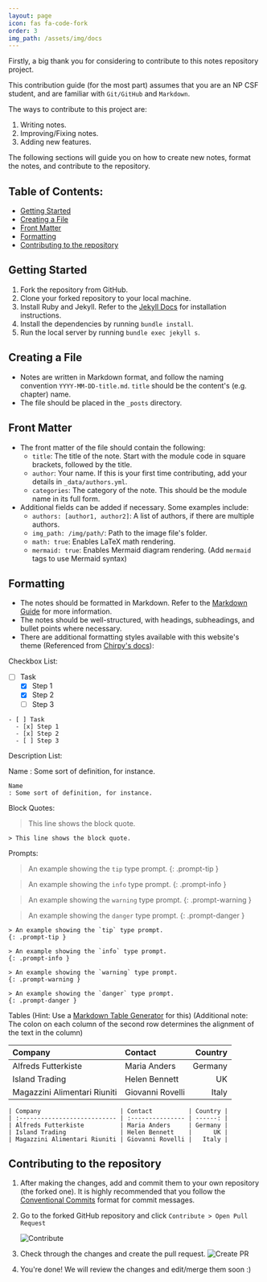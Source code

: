 ```yaml
---
layout: page
icon: fas fa-code-fork
order: 3
img_path: /assets/img/docs
---
```


Firstly, a big thank you for considering to contribute to this notes repository project.

This contribution guide (for the most part) assumes that you are an NP CSF student, and are familiar with `Git/GitHub`
and `Markdown`.

The ways to contribute to this project are:

1. Writing notes.
2. Improving/Fixing notes.
3. Adding new features.

The following sections will guide you on how to create new notes, format the notes, and contribute to the repository.

## Table of Contents:
- [Getting Started](#getting-started)
- [Creating a File](#creating-a-file)
- [Front Matter](#front-matter)
- [Formatting](#formatting)
- [Contributing to the repository](#contributing-to-the-repository)

## Getting Started

1. Fork the repository from GitHub.
2. Clone your forked repository to your local machine.
3. Install Ruby and Jekyll. Refer to the [Jekyll Docs](https://jekyllrb.com/docs/installation/) for installation
   instructions.
4. Install the dependencies by running `bundle install`.
5. Run the local server by running `bundle exec jekyll s`.

## Creating a File

- Notes are written in Markdown format, and follow the naming convention `YYYY-MM-DD-title.md`. `title` should be the
  content's (e.g. chapter) name.
- The file should be placed in the `_posts` directory.

## Front Matter

- The front matter of the file should contain the following:
  - `title`: The title of the note. Start with the module code in square brackets, followed by the title.
  - `author`: Your name. If this is your first time contributing, add your details in `_data/authors.yml`.
  - `categories`: The category of the note. This should be the module name in its full form.
- Additional fields can be added if necessary. Some examples include:
  - `authors: [author1, author2]`: A list of authors, if there are multiple authors.
  - `img_path: /img/path/`: Path to the image file's folder.
  - `math: true`: Enables LaTeX math rendering.
  - `mermaid: true`: Enables Mermaid diagram rendering. (Add ```mermaid``` tags to use Mermaid syntax)

## Formatting

- The notes should be formatted in Markdown. Refer to the [Markdown Guide](https://www.markdownguide.org/basic-syntax/)
  for more information.
- The notes should be well-structured, with headings, subheadings, and bullet points where necessary.
- There are additional formatting styles available with this website's theme (Referenced from [Chirpy's docs](https://chirpy.cotes.page/posts/text-and-typography/)):

Checkbox List:

- [ ] Task
  - [x] Step 1
  - [x] Step 2
  - [ ] Step 3

```
- [ ] Task
  - [x] Step 1
  - [x] Step 2
  - [ ] Step 3
```

Description List:

Name
: Some sort of definition, for instance.

```
Name
: Some sort of definition, for instance.
```

Block Quotes:

> This line shows the block quote.

```
> This line shows the block quote.
```

Prompts:

> An example showing the `tip` type prompt.
{: .prompt-tip }

> An example showing the `info` type prompt.
{: .prompt-info }

> An example showing the `warning` type prompt.
{: .prompt-warning }

> An example showing the `danger` type prompt.
{: .prompt-danger }


```
> An example showing the `tip` type prompt.
{: .prompt-tip }

> An example showing the `info` type prompt.
{: .prompt-info }

> An example showing the `warning` type prompt.
{: .prompt-warning }

> An example showing the `danger` type prompt.
{: .prompt-danger }
```

Tables
(Hint: Use a [Markdown Table Generator](https://www.tablesgenerator.com/markdown_tables) for this)
(Additional note: The colon on each column of the second row determines the alignment of the text in the column) 

| Company                      | Contact          | Country |
|:-----------------------------|:-----------------|--------:|
| Alfreds Futterkiste          | Maria Anders     | Germany |
| Island Trading               | Helen Bennett    |      UK |
| Magazzini Alimentari Riuniti | Giovanni Rovelli |   Italy |

```
| Company                      | Contact          | Country |
| :--------------------------- | :--------------- | ------: |
| Alfreds Futterkiste          | Maria Anders     | Germany |
| Island Trading               | Helen Bennett    |      UK |
| Magazzini Alimentari Riuniti | Giovanni Rovelli |   Italy |
```

## Contributing to the repository

1. After making the changes, add and commit them to your own repository (the forked one). It is highly recommended that you follow the [Conventional Commits](https://www.conventionalcommits.org/en/v1.0.0/) format for commit messages. 
2. Go to the forked GitHub repository and click `Contribute > Open Pull Request` 

   ![Contribute](pr.png)
3. Check through the changes and create the pull request. 
    ![Create PR](createpr.png)
4. You're done! We will review the changes and edit/merge them soon :)
